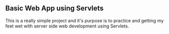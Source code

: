 ## Basic Web App using Servlets

This is a really simple project and it's purpose is to practice and getting my feet wet with server side web development using Servlets.